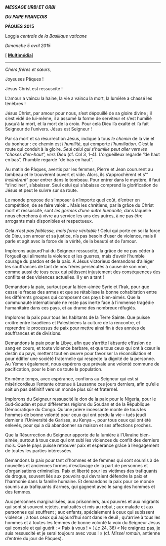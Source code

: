 ***MESSAGE URBI ET ORBI***

***DU PAPE FRANÇOIS***

**PÂQUES** **2015**

Loggia *centrale de la Basilique vaticane*

*Dimanche 5 avril 2015*

[ **[Multimédia](http://w2.vatican.va/content/francesco/fr/events/event.dir.html/content/vaticanevents/fr/2015/4/5/urbietorbi.html)**]

* * *

*Chers frères et sœurs,*

Joyeuses Pâques !

Jésus Christ est ressuscité !

L’amour a vaincu la haine, la vie a vaincu la mort, la lumière a chassé les ténèbres !

Jésus Christ, par amour pour nous, s’est dépouillé de sa gloire divine ; il s’est vidé de lui-même, il a assumé la forme de serviteur et s’est humilié jusqu’à la mort, et la mort de la croix. Pour cela Dieu l’a exalté et l’a fait Seigneur de l’univers. Jésus est Seigneur !

Par sa mort et sa résurrection Jésus, indique à tous *le chemin* de la vie et du bonheur : ce chemin est *l’humilité*, qui comporte *l’humiliation*. C’est la route qui conduit à la gloire. *Seul celui qui s’humilie peut aller vers les “choses d’en-haut”, vers Dieu* (cf. *Col* 3, 1-4). L’orgueilleux regarde “de haut en bas”, l’humble regarde “de bas en haut”.

Au matin de Pâques, avertis par les femmes, Pierre et Jean coururent au tombeau et le trouvèrent ouvert et vide. Alors, ils s’approchèrent et s’“ *inclinèrent*” pour entrer dans le tombeau. Pour entrer dans le mystère, il faut “s’incliner”, s’abaisser. Seul celui qui s’abaisse comprend la glorification de Jésus et peut le suivre sur sa route.

Le monde propose de s’imposer à n’importe quel coût, d’entrer en compétition, de se faire valoir… Mais les chrétiens, par la grâce du Christ mort et ressuscité, sont *les germes d’une autre humanité,* dans laquelle nous cherchons à vivre au service les uns des autres, à ne pas être arrogants mais disponibles et respectueux.

Cela *n’est pas faiblesse, mais force véritable !* Celui qui porte en soi la force de Dieu, son amour et sa justice, n’a pas besoin d’user de violence, mais il parle et agit avec la force de la vérité, de la beauté et de l’amour.

Implorons aujourd’hui du Seigneur ressuscité, la grâce de ne pas céder à l’orgueil qui alimente la violence et les guerres, mais d’avoir l’humble courage du pardon et de la paix. À Jésus victorieux demandons d’alléger les souffrances de tant de nos frères persécutés à cause de son nom, comme aussi de tous ceux qui pâtissent injustement des conséquences des conflits et des violences actuelles. Il y en a tant !

Demandons la paix, surtout pour la bien-aimée Syrie et l’Irak, pour que cesse le fracas des armes et que se rétablisse la bonne cohabitation entre les différents groupes qui composent ces pays bien-aimés. Que la communauté internationale ne reste pas inerte face à l’immense tragédie humanitaire dans ces pays, et au drame des nombreux réfugiés.

Implorons la paix pour tous les habitants de la Terre Sainte. Que puisse croître entre Israéliens et Palestiniens la culture de la rencontre, et reprendre le processus de paix pour mettre ainsi fin à des années de souffrances et de divisions.

Demandons la paix pour la Libye, afin que s’arrête l’absurde effusion de sang en cours, et toute violence barbare, et que tous ceux qui ont à cœur le destin du pays, mettent tout en œuvre pour favoriser la réconciliation et pour édifier une société fraternelle qui respecte la dignité de la personne. Au Yémen également, nous espérons que prévale une volonté commune de pacification, pour le bien de toute la population.

En même temps, avec espérance, confions au Seigneur qui est si miséricordieux l’entente obtenue à Lausanne ces jours derniers, afin qu’elle soit un pas définitif vers un monde plus sûr et fraternel.

Implorons du Seigneur ressuscité le don de la paix pour le Nigeria, pour le Sud-Soudan et pour différentes régions du Soudan et de la République Démocratique du Congo. Qu’une prière incessante monte de tous les hommes de bonne volonté pour ceux qui ont perdu la vie – tués jeudi dernier à l’Université de Garissa, au Kenya –, pour tous ceux qui ont été enlevés, pour qui a dû abandonner sa maison et ses affections proches.

Que la Résurrection du Seigneur apporte de la lumière à l’Ukraine bien-aimée, surtout à tous ceux qui ont subi les violences du conflit des derniers mois. Que le pays puisse retrouver paix et espérance grâce à l’engagement de toutes les parties intéressées.

Demandons la paix pour tant d’hommes et de femmes qui sont soumis à de nouvelles et anciennes formes d’esclavage de la part de personnes et d’organisations criminelles. Paix et liberté pour les victimes des trafiquants de drogue, souvent liés aux pouvoirs qui devraient défendre la paix et l’harmonie dans la famille humaine. Et demandons la paix pour ce monde soumis aux trafiquants d’armes, qui gagnent avec le sang des hommes et des femmes.

Aux personnes marginalisées, aux prisonniers, aux pauvres et aux migrants qui sont si souvent rejetés, maltraités et mis au rebut ; aux malade et aux personnes qui souffrent ; aux enfants, spécialement à ceux qui subissent violence ; à tous ceux qui aujourd’hui sont dans le deuil ; qu’arrive à tous les hommes et à toutes les femmes de bonne volonté la voix du Seigneur Jésus qui console et qui guérit : « Paix à vous ! » ( *Lc* 24, 36) « Ne craignez pas, je suis ressuscité et je serai toujours avec vous ! » (cf. *Missel romain,* antienne d’entrée du jour de Pâques).